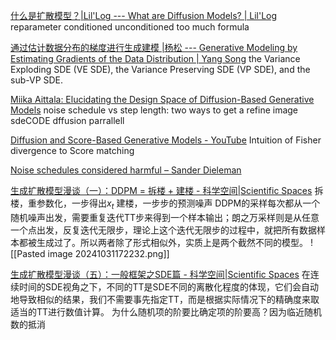 [什么是扩散模型？|Lil'Log --- What are Diffusion Models? | Lil'Log](https://lilianweng.github.io/posts/2021-07-11-diffusion-models/)
reparameter conditioned unconditioned
too much formula

[通过估计数据分布的梯度进行生成建模 |杨松 --- Generative Modeling by Estimating Gradients of the Data Distribution | Yang Song](https://yang-song.net/blog/2021/score/)
the Variance Exploding SDE (VE SDE), the Variance Preserving SDE (VP SDE), and the sub-VP SDE.

[Miika Aittala: Elucidating the Design Space of Diffusion-Based Generative Models](https://www.youtube.com/watch?v=T0Qxzf0eaio&t=1036s)
noise schedule vs step length: two ways to get a refine image
sdeCODE dffusion parrallell

[Diffusion and Score-Based Generative Models - YouTube](https://www.youtube.com/watch?v=wMmqCMwuM2Q)
Intuition of Fisher divergence to Score matching

[Noise schedules considered harmful – Sander Dieleman](https://sander.ai/2024/06/14/noise-schedules.html)

[生成扩散模型漫谈（一）：DDPM = 拆楼 + 建楼 - 科学空间|Scientific Spaces](https://kexue.fm/archives/9119)
拆楼，重参数化，一步得出$x_t$
建楼，一步步的预测噪声
DDPM的采样每次都从一个随机噪声出发，需要重复迭代TT步来得到一个样本输出；朗之万采样则是从任意一个点出发，反复迭代无限步，理论上这个迭代无限步的过程中，就把所有数据样本都被生成过了。所以两者除了形式相似外，实质上是两个截然不同的模型。
![[Pasted image 20241031172232.png]]

[生成扩散模型漫谈（五）：一般框架之SDE篇 - 科学空间|Scientific Spaces](https://kexue.fm/archives/9209)
在连续时间的SDE视角之下，不同的TT是SDE不同的离散化程度的体现，它们会自动地导致相似的结果，我们不需要事先指定TT，而是根据实际情况下的精确度来取适当的TT进行数值计算。
为什么随机项的阶要比确定项的阶要高？因为临近随机数的抵消